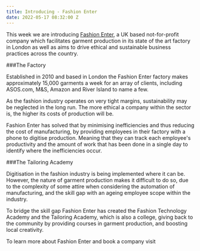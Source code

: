 ```yaml
---
title: Introducing - Fashion Enter
date: 2022-05-17 08:32:00 Z
---
```


This week we are introducing [Fashion Enter](https://www.fashion-enter.com/), a UK based not-for-profit company which facilitates garment production in its state of the art factory in London as well as aims to drive ethical and sustainable business practices across the country.

###The Factory

Established in 2010 and based in London the Fashion Enter factory makes approximately 15,000 garments a week for an array of clients, including ASOS.com, M&S, Amazon and River Island to name a few.

As the fashion industry operates on very tight margins, sustainability may be neglected in the long run. The more ethical a company within the sector is, the higher its costs of production will be.

Fashion Enter has solved that by minimising inefficiencies and thus reducing the cost of manufacturing, by providing employees in their factory with a phone to digitise production. Meaning that they can track each employee's productivity and the amount of work that has been done in a single day to identify where the inefficiencies occur. 


###The Tailoring Academy

Digitisation in the fashion industry is being implemented where it can be. However, the nature of garment production makes it difficult to do so, due to the complexity of some attire when considering the automation of manufacturing, and the skill gap with an ageing employee scope within the industry. 

To bridge the skill gap Fashion Enter has created the Fashion Technology Academy and the Tailoring Academy, which is also a college, giving back to the community by providing courses in garment production, and boosting local creativity.

To learn more about Fashion Enter and book a company visit

 

